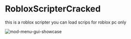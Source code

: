 # RobloxScripterCracked
this is a roblox scripter  you can load scrips for roblox pc only 



![mod-menu-gui-showcase](https://github.com/coder761/RobloxScripterCracked/assets/127928286/6f4a0581-079a-4d34-ad15-4ba39c7fd269)
